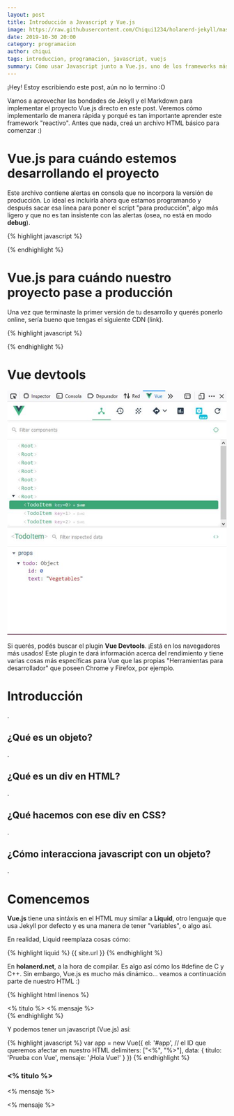 ```yaml
---
layout: post
title: Introducción a Javascript y Vue.js
image: https://raw.githubusercontent.com/Chiqui1234/holanerd-jekyll/master/assets/img/introduccion-a-javascript-y-vue-js/poster.JPG
date: 2019-10-30 20:00
category: programacion
author: chiqui
tags: introduccion, programacion, javascript, vuejs
summary: Cómo usar Javascript junto a Vue.js, uno de los frameworks más fáciles de implementar
---
```


¡Hey! Estoy escribiendo este post, aún no lo termino :O

Vamos a aprovechar las bondades de Jekyll y el Markdown para implementar el proyecto Vue.js directo en este post.
Veremos cómo implementarlo de manera rápida y porqué es tan importante aprender este framework "reactivo".
Antes que nada, creá un archivo HTML básico para comenzar :)

# Vue.js para cuándo estemos desarrollando el proyecto

Este archivo contiene alertas en consola que no incorpora la versión de producción. Lo ideal es incluirla ahora que estamos programando y después sacar esa línea para poner el script "para producción", algo más ligero y que no es tan insistente con las alertas (osea, no está en modo **debug**).

{% highlight javascript %}
<!-- Vue.js para desarrollo, con más notificaciones por consola -->
<script src="https://cdn.jsdelivr.net/npm/vue/dist/vue.js"></script>
{% endhighlight %}

# Vue.js para cuándo nuestro proyecto pase a producción

Una vez que terminaste la primer versión de tu desarrollo y querés ponerlo online, sería bueno que tengas el siguiente CDN (link).

{% highlight javascript %}
<!-- Vue.js para producción (menor tamaño, más rápido) -->
<script src="https://cdn.jsdelivr.net/npm/vue"></script>
{% endhighlight %}

# Vue devtools

![Captura-Vue-Devtools](https://raw.githubusercontent.com/Chiqui1234/holanerd-jekyll/master/assets/img/introduccion-a-javascript-y-vue-js/vue-devtools.JPG)

Si querés, podés buscar el plugin **Vue Devtools**. ¡Está en los navegadores más usados!
Este plugin te dará información acerca del rendimiento y tiene varias cosas más específicas para Vue que las propias "Herramientas para desarrollador" que poseen Chrome y Firefox, por ejemplo.

# Introducción

.

## ¿Qué es un objeto?

.

## ¿Qué es un div en HTML?

.

## ¿Qué hacemos con ese div en CSS?

.

## ¿Cómo interacciona javascript con un objeto?

.

# Comencemos

**Vue.js** tiene una sintáxis en el HTML muy similar a **Liquid**, otro lenguaje que usa Jekyll por defecto y es una manera de tener "variables", o algo así.

En realidad, Liquid reemplaza cosas cómo:

{% highlight liquid %}
{{ site.url }}
{% endhighlight %}

En **holanerd.net**, a la hora de compilar. Es algo así cómo los #define de C y C++. Sin embargo, Vue.js es mucho más dinámico... veamos a continuación parte de nuestro HTML :)

{% highlight html linenos %}
    <div id="app"> <!-- ID afectado por Vue.js -->
        <% titulo %>
        <% mensaje %>
    </div>
{% endhighlight %}

Y podemos tener un javascript (Vue.js) así:

{% highlight javascript %}
    var app = new Vue({
    el: '#app', // el ID que queremos afectar en nuestro HTML
    delimiters: ["<%",
    "%>"],
    data: {
        titulo: 'Prueba con Vue',
        mensaje: '¡Hola Vue!'
    }
    })
{% endhighlight %}

<div id="app"> <!-- ID afectado por Vue.js -->
    <h3><% titulo %></h3>
    <p><% mensaje %></p>
    <% mensaje %>
</div>

<script>
var app = new Vue({
    el: '#app', // el ID que queremos afectar en nuestro HTML
    delimiters: ["<%",
    "%>"],
    data: {
        titulo: 'Prueba con Vue',
        mensaje: '¡Hola Vue!'
    }
    })
</script>